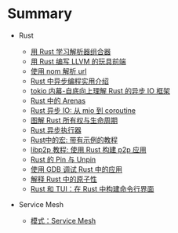 # Summary

- Rust

    - [用 Rust 学习解析器组合器](./lang/rust/01-用Rust学习解析器组合器.md)
    - [用 Rust 编写 LLVM 的玩具前端](./lang/rust/02-用Rust编写LLVM的玩具前端.md)
    - [使用 nom 解析 url](./lang/rust/03-使用nom解析url.md)
    - [Rust 中异步编程实用介绍](./lang/rust/04-Rust中异步编程实用介绍.md)
    - [tokio 内幕-自底向上理解 Rust 的异步 IO 框架](./lang/rust/05-tokio内幕-自底向上理解Rust的异步IO框架.md)
    - [Rust 中的 Arenas](./lang/rust/06-Rust中的Arenas.md)
    - [Rust 异步 IO: 从 mio 到 coroutine](./lang/rust/07-Rust异步IO:从mio到coroutine.md)
    - [图解 Rust 所有权与生命周期](./lang/rust/08-图解Rust所有权与生命周期.md)
    - [Rust 异步执行器](./lang/rust/09-Rust异步执行器.md)
    - [Rust中的宏: 带有示例的教程](./lang/rust/11-Rust中的宏:带有示例的教程.md)
    - [libp2p 教程: 使用 Rust 构建 p2p 应用](./lang/rust/12-libp2p教程:使用Rust构建p2p应用.md)
    - [Rust 的 Pin 与 Unpin](./lang/rust/13-Rust的Pin与Unpin.md)
    - [使用 GDB 调试 Rust 中的应用](./lang/rust/14-使用GDB调试Rust应用.md)
    - [解释 Rust 中的原子性](./lang/rust/15-解释Rust中的原子性.md)
    - [Rust 和 TUI：在 Rust 中构建命令行界面](./lang/rust/16-Rust和TUI:在Rust中构建命令行界面.md)

- Service Mesh
    - [模式：Service Mesh](./架构/ServiceMesh/01-ServiceMesh.md)